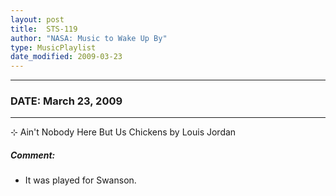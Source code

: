 ```yaml
---
layout: post
title:  STS-119
author: "NASA: Music to Wake Up By"
type: MusicPlaylist
date_modified: 2009-03-23
---
```


----
### DATE: March 23, 2009
----
⊹ Ain't Nobody Here But Us Chickens by Louis Jordan

##### Comment:
* It was played for Swanson.
